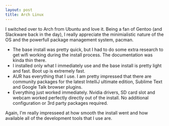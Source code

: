 ```yaml
---
layout: post
title: Arch Linux
---
```


I switched over to Arch from Ubuntu and love it. Being a fan of Gentoo (and Slackware back in the day), I really appreciate the minimialistic nature of the OS and the powerfull package management system, pacman.

* The base install was pretty quick, but I had to do some extra research to get wifi working during the install process. The documentation was kinda thin there.
* I installed only what I immediately use and the base install is pretty light and fast. Boot up is extremely fast.
* AUR has everything that I use. I am pretty impressed that there are community packages for the latest IntelliJ ultimate edition, Sublime Text and Google Talk browser plugins.
* Everything just worked immediately. Nvidia drivers, SD card slot and webcam worked perfectly directly out of the install. No additional configuration or 3rd party packages required.

Again, I'm really impresseed at how smooth the install went and how available all of the development tools that I use are.
